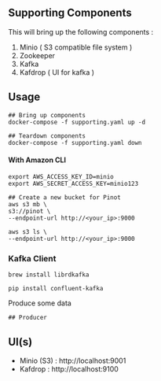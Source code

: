 ## Supporting Components

This will bring up the following components :

1. Minio ( S3 compatible file system )
2. Zookeeper
3. Kafka 
4. Kafdrop ( UI for kafka )

## Usage

```shell
## Bring up components
docker-compose -f supporting.yaml up -d

## Teardown components
docker-compose -f supporting.yaml down
```

#### With Amazon CLI

```shell
export AWS_ACCESS_KEY_ID=minio
export AWS_SECRET_ACCESS_KEY=minio123

## Create a new bucket for Pinot
aws s3 mb \
s3://pinot \
--endpoint-url http://<your_ip>:9000

aws s3 ls \
--endpoint-url http://<your_ip>:9000
```

### Kafka Client

```shell
brew install librdkafka

pip install confluent-kafka
```

Produce some data 

```shell
## Producer
```


## UI(s)

- Minio (S3) : http://localhost:9001
- Kafdrop    : http://localhost:9100